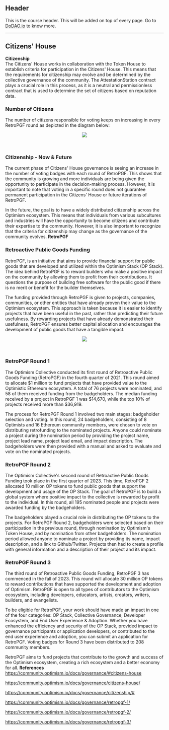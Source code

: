 ## Header
This is the course header. This will be added on top of every page. Go to [DoDAO.io](https://www.dodao.io) to know more.

 ---
 
 ## Citizens' House
 
 **Citizenship**        
The Citizens' House works in collaboration with the Token House to establish criteria for participation in the Citizens' House. This means that the requirements for citizenship may evolve and be determined by the collective governance of the community. The AttestationStation contract plays a crucial role in this process, as it is a neutral and permissionless contract that is used to determine the set of citizens based on reputation data.

### Number of Citizens

The number of citizens responsible for voting keeps on increasing in every RetroPGF round as depicted in the diagram below:

<div align="center">
  <img style="max-height:400px;margin-bottom:30px" src="https://d31h13bdjwgzxs.cloudfront.net/academy/optimism-university/Guide/citizens_house_optimism_university_635/1696872928453_untitled-2023-09-20-1744.png"/>
</div>

### Citizenship - Now & Future

The current phase of Citizens' House governance is seeing an increase in the number of voting badges with each round of RetroPGF. This shows that the community is growing and more individuals are being given the opportunity to participate in the decision-making process. However, it is important to note that voting in a specific round does not guarantee permanent participation in the Citizens' House or future iterations of RetroPGF.

In the future, the goal is to have a widely distributed citizenship across the Optimism ecosystem. This means that individuals from various subcultures and industries will have the opportunity to become citizens and contribute their expertise to the community. However, it is also important to recognize that the criteria for citizenship may change as the governance of the community evolves. 
 **RetroPGF**        
### Retroactive Public Goods Funding

RetroPGF, is an initiative that aims to provide financial support for public goods that are developed and utilized within the Optimism Stack (OP Stack). The idea behind RetroPGF is to reward builders who make a positive impact on the community by allowing them to profit from their contributions. It questions the purpose of building free software for the public good if there is no merit or benefit for the builder themselves. 

The funding provided through RetroPGF is given to projects, companies, communities, or other entities that have already proven their value to the Optimism ecosystem. This approach is taken because it is easier to identify projects that have been useful in the past, rather than predicting their future usefulness. By rewarding projects that have already demonstrated their usefulness, RetroPGF ensures better capital allocation and encourages the development of public goods that have a tangible impact.

<div align="center">
  <img style="max-height:400px;margin-bottom:30px" src="https://d31h13bdjwgzxs.cloudfront.net/academy/optimism-university/Guide/citizens_house_optimism_university_635/1696855437212_untitled-2023-09-21-1651.png"/>
</div>

### RetroPGF Round 1

The Optimism Collective conducted its first round of Retroactive Public Goods Funding (RetroPGF) in the fourth quarter of 2021. This round aimed to allocate $1 million to fund projects that have provided value to the Optimistic Ethereum ecosystem. A total of 76 projects were nominated, and 58 of them received funding from the badgeholders. The median funding received by a project in RetroPGF 1 was $14,670, while the top 10% of projects received more than $36,919.

The process for RetroPGF Round 1 involved two main stages: badgeholder selection and voting. In this round, 24 badgeholders, consisting of 8 Optimists and 16 Ethereum community members, were chosen to vote on distributing retrofunding to the nominated projects. Anyone could nominate a project during the nomination period by providing the project name, project lead name, project lead email, and impact description. The badgeholders were then provided with a manual and asked to evaluate and vote on the nominated projects.

### RetroPGF Round 2

The Optimism Collective's second round of Retroactive Public Goods Funding took place in the first quarter of 2023. This time, RetroPGF 2 allocated 10 million OP tokens to fund public goods that support the development and usage of the OP Stack. The goal of RetroPGF is to build a global system where positive impact to the collective is rewarded by profit to the individual. In this round, all 195 nominated people and projects were awarded funding by the badgeholders.

The badgeholders played a crucial role in distributing the OP tokens to the projects. For RetroPGF Round 2, badgeholders were selected based on their participation in the previous round, through nomination by Optimism's Token House, and by nomination from other badgeholders. The nomination period allowed anyone to nominate a project by providing its name, impact description, and a link to Github/Twitter. Projects then had to create a profile with general information and a description of their project and its impact.

### RetroPGF Round 3

The third round of Retroactive Public Goods Funding, RetroPGF 3 has commenced in the fall of 2023. This round will allocate 30 million OP tokens to reward contributions that have supported the development and adoption of Optimism. RetroPGF is open to all types of contributors to the Optimism ecosystem, including developers, educators, artists, creators, writers, builders, and evangelists.

To be eligible for RetroPGF, your work should have made an impact in one of the four categories: OP Stack, Collective Governance, Developer Ecosystem, and End User Experience & Adoption. Whether you have enhanced the efficiency and security of the OP Stack, provided impact to governance participants or application developers, or contributed to the end user experience and adoption, you can submit an application for RetroPGF. Voting badges for Round 3 have been distributed to 208 community members. 

RetroPGF aims to fund projects that contribute to the growth and success of the Optimism ecosystem, creating a rich ecosystem and a better economy for all. 
 **References**        
https://community.optimism.io/docs/governance/#citizens-house

https://community.optimism.io/docs/governance/citizens-house/

https://community.optimism.io/docs/governance/citizenship/#

https://community.optimism.io/docs/governance/retropgf-1/

https://community.optimism.io/docs/governance/retropgf-2/

https://community.optimism.io/docs/governance/retropgf-3/
 
 
